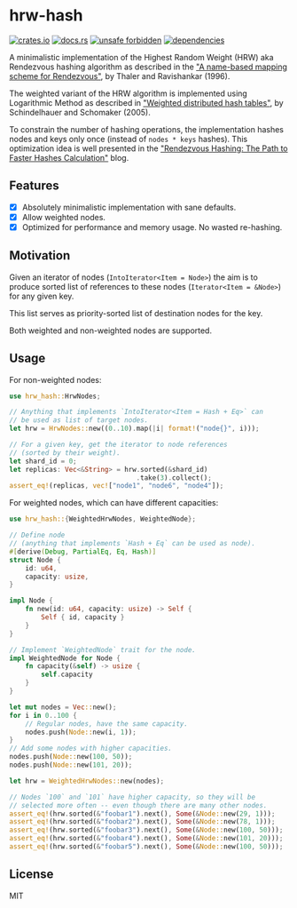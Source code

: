 # hrw-hash

[![crates.io](https://img.shields.io/crates/d/hrw-hash.svg)](https://crates.io/crates/hrw-hash)
[![docs.rs](https://docs.rs/hrw-hash/badge.svg)](https://docs.rs/hrw-hash)
[![unsafe forbidden](https://img.shields.io/badge/unsafe-forbidden-success.svg)](https://github.com/rust-secure-code/safety-dance/)
[![dependencies](https://deps.rs/repo/github/farazdagi/hrw-hash/status.svg)](https://deps.rs/repo/github/farazdagi/mpchash)

A minimalistic implementation of the Highest Random Weight (HRW) aka Rendezvous hashing algorithm as
described in the
["A name-based mapping scheme for Rendezvous"](https://www.eecs.umich.edu/techreports/cse/96/CSE-TR-316-96.pdf),
by Thaler and Ravishankar (1996).

The weighted variant of the HRW algorithm is implemented using Logarithmic Method as described in
["Weighted distributed hash tables"](https://dl.acm.org/doi/10.1145/1073970.1074008), by
Schindelhauer and Schomaker (2005).

To constrain the number of hashing operations, the implementation hashes nodes and keys only once
(instead of `nodes * keys` hashes). This optimization idea is well presented in the
["Rendezvous Hashing: The Path to Faster Hashes Calculation"](https://www.npiontko.pro/2024/12/23/computation-efficient-rendezvous-hashing)
blog.

## Features

- [x] Absolutely minimalistic implementation with sane defaults.
- [x] Allow weighted nodes.
- [x] Optimized for performance and memory usage. No wasted re-hashing.

## Motivation

Given an iterator of nodes (`IntoIterator<Item = Node>`) the aim is to produce sorted list of
references to these nodes (`Iterator<Item = &Node>`) for any given key.

This list serves as priority-sorted list of destination nodes for the key.

Both weighted and non-weighted nodes are supported.

## Usage

For non-weighted nodes:

``` rust
use hrw_hash::HrwNodes;

// Anything that implements `IntoIterator<Item = Hash + Eq>` can
// be used as list of target nodes.
let hrw = HrwNodes::new((0..10).map(|i| format!("node{}", i)));

// For a given key, get the iterator to node references
// (sorted by their weight).
let shard_id = 0;
let replicas: Vec<&String> = hrw.sorted(&shard_id)
                                .take(3).collect();
assert_eq!(replicas, vec!["node1", "node6", "node4"]);
```

For weighted nodes, which can have different capacities:

``` rust
use hrw_hash::{WeightedHrwNodes, WeightedNode};

// Define node
// (anything that implements `Hash + Eq` can be used as node).
#[derive(Debug, PartialEq, Eq, Hash)]
struct Node {
    id: u64,
    capacity: usize,
}

impl Node {
    fn new(id: u64, capacity: usize) -> Self {
        Self { id, capacity }
    }
}

// Implement `WeightedNode` trait for the node.
impl WeightedNode for Node {
    fn capacity(&self) -> usize {
        self.capacity
    }
}

let mut nodes = Vec::new();
for i in 0..100 {
    // Regular nodes, have the same capacity.
    nodes.push(Node::new(i, 1));
}
// Add some nodes with higher capacities.
nodes.push(Node::new(100, 50));
nodes.push(Node::new(101, 20));

let hrw = WeightedHrwNodes::new(nodes);

// Nodes `100` and `101` have higher capacity, so they will be
// selected more often -- even though there are many other nodes.
assert_eq!(hrw.sorted(&"foobar1").next(), Some(&Node::new(29, 1)));
assert_eq!(hrw.sorted(&"foobar2").next(), Some(&Node::new(78, 1)));
assert_eq!(hrw.sorted(&"foobar3").next(), Some(&Node::new(100, 50)));
assert_eq!(hrw.sorted(&"foobar4").next(), Some(&Node::new(101, 20)));
assert_eq!(hrw.sorted(&"foobar5").next(), Some(&Node::new(100, 50)));
```

## License

MIT
